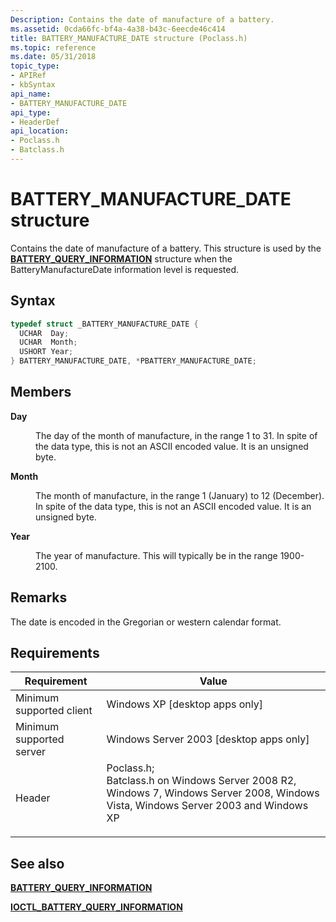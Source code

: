```yaml
---
Description: Contains the date of manufacture of a battery.
ms.assetid: 0cda66fc-bf4a-4a38-b43c-6eecde46c414
title: BATTERY_MANUFACTURE_DATE structure (Poclass.h)
ms.topic: reference
ms.date: 05/31/2018
topic_type: 
- APIRef
- kbSyntax
api_name: 
- BATTERY_MANUFACTURE_DATE
api_type: 
- HeaderDef
api_location: 
- Poclass.h
- Batclass.h
---
```


# BATTERY\_MANUFACTURE\_DATE structure

Contains the date of manufacture of a battery. This structure is used by the [**BATTERY\_QUERY\_INFORMATION**](battery-query-information-str.md) structure when the BatteryManufactureDate information level is requested.

## Syntax


```C++
typedef struct _BATTERY_MANUFACTURE_DATE {
  UCHAR  Day;
  UCHAR  Month;
  USHORT Year;
} BATTERY_MANUFACTURE_DATE, *PBATTERY_MANUFACTURE_DATE;
```



## Members

<dl> <dt>

**Day**
</dt> <dd>

The day of the month of manufacture, in the range 1 to 31. In spite of the data type, this is not an ASCII encoded value. It is an unsigned byte.

</dd> <dt>

**Month**
</dt> <dd>

The month of manufacture, in the range 1 (January) to 12 (December). In spite of the data type, this is not an ASCII encoded value. It is an unsigned byte.

</dd> <dt>

**Year**
</dt> <dd>

The year of manufacture. This will typically be in the range 1900-2100.

</dd> </dl>

## Remarks

The date is encoded in the Gregorian or western calendar format.

## Requirements



| Requirement | Value |
|-------------------------------------|---------------------------------------------------------------------------------------------------------------------------------------------------------------------------------------------------------------------------------------------------------------------|
| Minimum supported client<br/> | Windows XP \[desktop apps only\]<br/>                                                                                                                                                                                                                         |
| Minimum supported server<br/> | Windows Server 2003 \[desktop apps only\]<br/>                                                                                                                                                                                                                |
| Header<br/>                   | <dl> <dt>Poclass.h; </dt> <dt>Batclass.h on Windows Server 2008 R2, Windows 7, Windows Server 2008, Windows Vista, Windows Server 2003 and Windows XP</dt> </dl> |



## See also

<dl> <dt>

[**BATTERY\_QUERY\_INFORMATION**](battery-query-information-str.md)
</dt> <dt>

[**IOCTL\_BATTERY\_QUERY\_INFORMATION**](ioctl-battery-query-information.md)
</dt> </dl>

 

 




